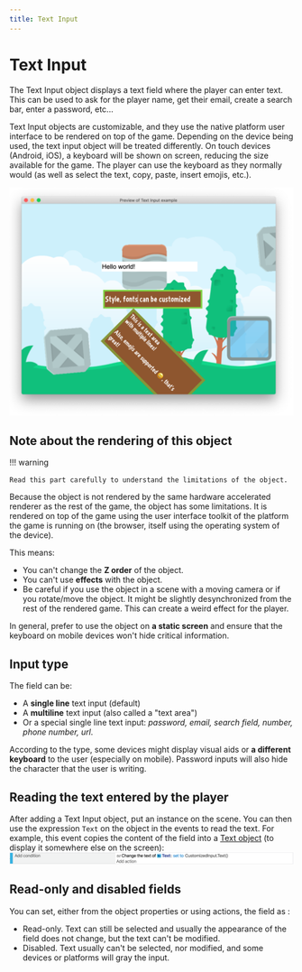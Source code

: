 ```yaml
---
title: Text Input
---
```

# Text Input

The Text Input object displays a text field where the player can enter text. This can be used to ask for the player name, get their email, create a search bar, enter a password, etc...

Text Input objects are customizable, and they use the native platform user interface to be rendered on top of the game. Depending on the device being used, the text input object will be treated differently. On touch devices (Android, iOS), a keyboard will be shown on screen, reducing the size available for the game. The player can use the keyboard as they normally would (as well as select the text, copy, paste, insert emojis, etc.).

![](pasted/20220310-005743.png)

## Note about the rendering of this object

!!! warning

    Read this part carefully to understand the limitations of the object.

Because the object is not rendered by the same hardware accelerated renderer as the rest of the game, the object has some limitations. It is rendered on top of the game using the user interface toolkit of the platform the game is running on (the browser, itself using the operating system of the device).

This means:

  - You can't change the **Z order** of the object.
  - You can't use **effects** with the object.
  - Be careful if you use the object in a scene with a moving camera or if you rotate/move the object. It might be slightly desynchronized from the rest of the rendered game. This can create a weird effect for the player.

In general, prefer to use the object on **a static screen** and ensure that the keyboard on mobile devices won't hide critical information.

## Input type

The field can be:

  * A **single line** text input (default)
  * A **multiline** text input (also called a "text area")
  * Or a special single line text input: *password, email, search field, number, phone number, url*.

According to the type, some devices might display visual aids or **a different keyboard** to the user (especially on mobile). Password inputs will also hide the character that the user is writing.

## Reading the text entered by the player

After adding a Text Input object, put an instance on the scene. You can then use the expression `Text` on the object in the events to read the text. For example, this event copies the content of the field into a [Text object](/gdevelop5/objects/text) (to display it somewhere else on the screen):
![](pasted/20220310-010309.png)

## Read-only and disabled fields

You can set, either from the object properties or using actions, the field as :

  * Read-only. Text can still be selected and usually the appearance of the field does not change, but the text can't be modified.
  * Disabled. Text usually can't be selected, nor modified, and some devices or platforms will gray the input.
